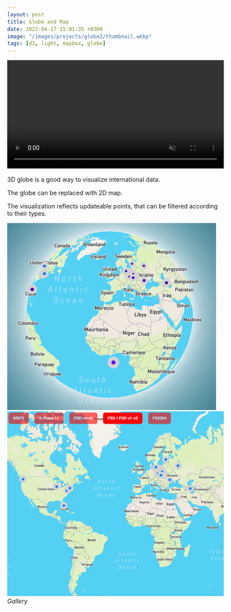 ```yaml
---
layout: post
title: Globe and Map
date: 2022-04-17 15:01:35 +0300
image: "/images/projects/globe2/thumbnail.webp"
tags: [d3, light, mapbox, globe]
---
```


<!-- ![](/images/projects/globe/preview.gif) -->

<video width="100%" autoplay muted autoreply loop> <source src="/images/projects/globe2/map-globe.mp4"></video>

3D globe is a good way to visualize international data.

The globe can be replaced with 2D map.

The visualization reflects updateable points, that can be filtered according to their types.

<div class="gallery-box">
  <div class="gallery">
    <!-- <img src="/images/projects/glole2/1.png"> -->
    <img src="/images/projects/globe2/2.png">
        <img  src="/images/projects/globe2/3.png">

  </div>
  <em>Gallery</em>
</div>
